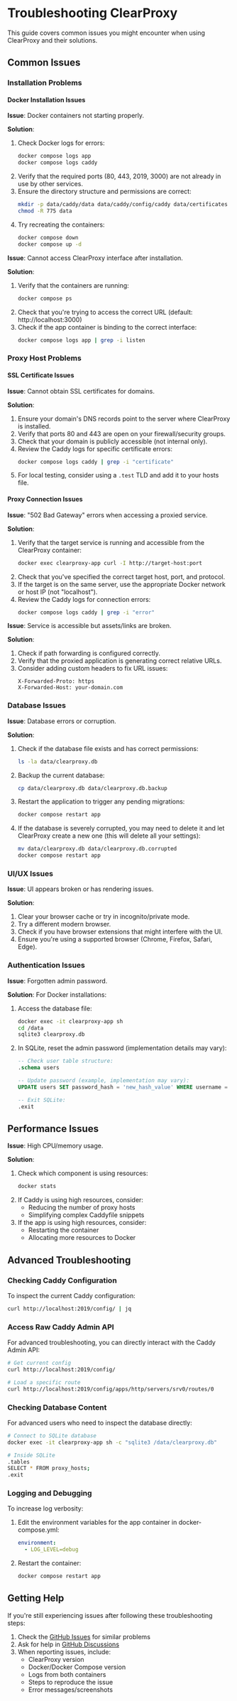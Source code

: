 # Troubleshooting ClearProxy

This guide covers common issues you might encounter when using ClearProxy and their solutions.

## Common Issues

### Installation Problems

#### Docker Installation Issues

**Issue**: Docker containers not starting properly.

**Solution**:

1. Check Docker logs for errors:
   ```bash
   docker compose logs app
   docker compose logs caddy
   ```
2. Verify that the required ports (80, 443, 2019, 3000) are not already in use by other services.
3. Ensure the directory structure and permissions are correct:
   ```bash
   mkdir -p data/caddy/data data/caddy/config/caddy data/certificates
   chmod -R 775 data
   ```
4. Try recreating the containers:
   ```bash
   docker compose down
   docker compose up -d
   ```

**Issue**: Cannot access ClearProxy interface after installation.

**Solution**:

1. Verify that the containers are running:
   ```bash
   docker compose ps
   ```
2. Check that you're trying to access the correct URL (default: http://localhost:3000)
3. Check if the app container is binding to the correct interface:
   ```bash
   docker compose logs app | grep -i listen
   ```

### Proxy Host Problems

#### SSL Certificate Issues

**Issue**: Cannot obtain SSL certificates for domains.

**Solution**:

1. Ensure your domain's DNS records point to the server where ClearProxy is installed.
2. Verify that ports 80 and 443 are open on your firewall/security groups.
3. Check that your domain is publicly accessible (not internal only).
4. Review the Caddy logs for specific certificate errors:
   ```bash
   docker compose logs caddy | grep -i "certificate"
   ```
5. For local testing, consider using a `.test` TLD and add it to your hosts file.

#### Proxy Connection Issues

**Issue**: "502 Bad Gateway" errors when accessing a proxied service.

**Solution**:

1. Verify that the target service is running and accessible from the ClearProxy container:
   ```bash
   docker exec clearproxy-app curl -I http://target-host:port
   ```
2. Check that you've specified the correct target host, port, and protocol.
3. If the target is on the same server, use the appropriate Docker network or host IP (not "localhost").
4. Review the Caddy logs for connection errors:
   ```bash
   docker compose logs caddy | grep -i "error"
   ```

**Issue**: Service is accessible but assets/links are broken.

**Solution**:

1. Check if path forwarding is configured correctly.
2. Verify that the proxied application is generating correct relative URLs.
3. Consider adding custom headers to fix URL issues:
   ```
   X-Forwarded-Proto: https
   X-Forwarded-Host: your-domain.com
   ```

### Database Issues

**Issue**: Database errors or corruption.

**Solution**:

1. Check if the database file exists and has correct permissions:
   ```bash
   ls -la data/clearproxy.db
   ```
2. Backup the current database:
   ```bash
   cp data/clearproxy.db data/clearproxy.db.backup
   ```
3. Restart the application to trigger any pending migrations:
   ```bash
   docker compose restart app
   ```
4. If the database is severely corrupted, you may need to delete it and let ClearProxy create a new one (this will delete all your settings):
   ```bash
   mv data/clearproxy.db data/clearproxy.db.corrupted
   docker compose restart app
   ```

### UI/UX Issues

**Issue**: UI appears broken or has rendering issues.

**Solution**:

1. Clear your browser cache or try in incognito/private mode.
2. Try a different modern browser.
3. Check if you have browser extensions that might interfere with the UI.
4. Ensure you're using a supported browser (Chrome, Firefox, Safari, Edge).

### Authentication Issues

**Issue**: Forgotten admin password.

**Solution**:
For Docker installations:

1. Access the database file:
   ```bash
   docker exec -it clearproxy-app sh
   cd /data
   sqlite3 clearproxy.db
   ```
2. In SQLite, reset the admin password (implementation details may vary):

   ```sql
   -- Check user table structure:
   .schema users

   -- Update password (example, implementation may vary):
   UPDATE users SET password_hash = 'new_hash_value' WHERE username = 'admin';

   -- Exit SQLite:
   .exit
   ```

## Performance Issues

**Issue**: High CPU/memory usage.

**Solution**:

1. Check which component is using resources:
   ```bash
   docker stats
   ```
2. If Caddy is using high resources, consider:
   - Reducing the number of proxy hosts
   - Simplifying complex Caddyfile snippets
3. If the app is using high resources, consider:
   - Restarting the container
   - Allocating more resources to Docker

## Advanced Troubleshooting

### Checking Caddy Configuration

To inspect the current Caddy configuration:

```bash
curl http://localhost:2019/config/ | jq
```

### Access Raw Caddy Admin API

For advanced troubleshooting, you can directly interact with the Caddy Admin API:

```bash
# Get current config
curl http://localhost:2019/config/

# Load a specific route
curl http://localhost:2019/config/apps/http/servers/srv0/routes/0
```

### Checking Database Content

For advanced users who need to inspect the database directly:

```bash
# Connect to SQLite database
docker exec -it clearproxy-app sh -c "sqlite3 /data/clearproxy.db"

# Inside SQLite
.tables
SELECT * FROM proxy_hosts;
.exit
```

### Logging and Debugging

To increase log verbosity:

1. Edit the environment variables for the app container in docker-compose.yml:
   ```yaml
   environment:
     - LOG_LEVEL=debug
   ```
2. Restart the container:
   ```bash
   docker compose restart app
   ```

## Getting Help

If you're still experiencing issues after following these troubleshooting steps:

1. Check the [GitHub Issues](https://github.com/foggymtndrifter/clearproxy/issues) for similar problems
2. Ask for help in [GitHub Discussions](https://github.com/foggymtndrifter/clearproxy/discussions)
3. When reporting issues, include:
   - ClearProxy version
   - Docker/Docker Compose version
   - Logs from both containers
   - Steps to reproduce the issue
   - Error messages/screenshots
